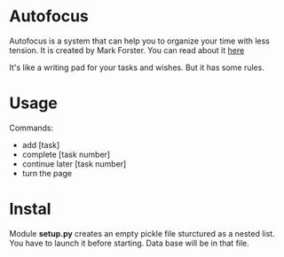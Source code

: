 # Autofocus

Autofocus is a system that can help you to organize your time with less tension. It is created by Mark Forster.
You can read about it [here](http://markforster.squarespace.com/autofocus-system/)

It's like a writing pad for your tasks and wishes. But it has some rules.

# Usage

Commands:
- add [task]
- complete [task number]
- continue later [task number]
- turn the page

# Instal

Module **setup.py** creates an empty pickle file sturctured as a nested list. You have to launch it before starting.
Data base will be in that file.
